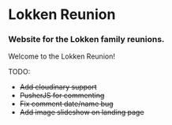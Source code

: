# Lokken Reunion

### Website for the Lokken family reunions.

Welcome to the Lokken Reunion!

TODO:
  - ~~Add cloudinary support~~
  - ~~PusherJS for commenting~~
  - ~~Fix comment date/name bug~~
  - ~~Add image slideshow on landing page~~

